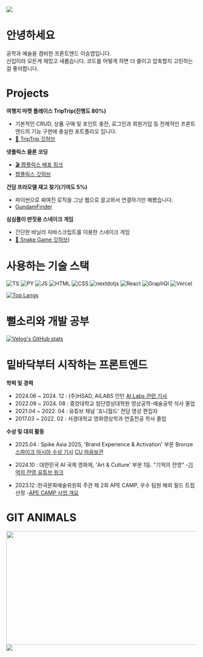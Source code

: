 <img src="https://capsule-render.vercel.app/api?type=waving&color=FFCC00&height=150&section=header" />

# 안녕하세요
공학과 예술을 겸비한 프론트엔드 이승엽입니다.<br/>
신입이라 모든게 재밌고 새롭습니다. 코드를 어떻게 하면 더 줄이고 압축할지 고민하는 걸 좋아합니다.

# Projects

**여행지 마켓 플레이스 TripTrip(진행도 80%)**
- 기본적인 CRUD, 상품 구매 및 포인트 충전, 로그인과 회원가입 등 전체적인 프론트엔드의 기능 구현에 충실한 포트폴리오 입니다.
- [🚗 TripTrip 깃허브](https://github.com/BryanLee98/frontendDeveloping)

**넷플릭스 클론 코딩**
- [🎬 짭플릭스 배포 링크](https://my-netflix-clone-xi.vercel.app/)
- [짭플릭스 깃허브](https://github.com/BryanLee98/my-netflix-clone)

**건담 프라모델 재고 찾기(기여도 5%)**
- 파이썬으로 짜여진 로직을 그냥 웹으로 끌고와서 연결하기만 해봤습니다.
- [GundamFinder](https://github.com/BryanLee98/GundamFinder)

**심심풀이 딴짓용 스네이크 게임**
- 간단한 바닐라 자바스크립트를 이용한 스네이크 게임
- [🐍 Snake Game 깃허브](https://github.com/BryanLee98/Snake-Game))

# 사용하는 기술 스택
<img alt="TS" src="https://img.shields.io/badge/TypeScript-007ACC?style=for-the-badge&logo=typescript&logoColor=white"/> <img alt="PY" src="https://img.shields.io/badge/Python-3776AB?style=for-the-badge&logo=python&logoColor=white"/> <img alt="JS" src="https://img.shields.io/badge/JavaScript-F7DF1E?style=for-the-badge&logo=JavaScript&logoColor=white"/> <img alt="HTML" src="https://img.shields.io/badge/HTML5-E34F26?style=for-the-badge&logo=html5&logoColor=white"/> <img alt="CSS" src="https://img.shields.io/badge/CSS3-1572B6?style=for-the-badge&logo=css3&logoColor=white"/> <img alt="nextdotjs" src="https://img.shields.io/badge/next.js-000?logo=nextdotjs&logoColor=white"/> <img alt="React" src="https://img.shields.io/badge/React-20232A?style=for-the-badge&logo=react&logoColor=61DAFB"/> <img alt="GraphQl" src="https://img.shields.io/badge/GraphQL-E10098?style=flat-square&logo=GraphQL&logoColor=white"/> <img alt="Vercel" src="https://img.shields.io/badge/Vercel-000000?style=for-the-badge&logo=vercel&logoColor=white"/>

[![Top Langs](https://github-readme-stats.vercel.app/api/top-langs/?username=BryanLee98)](https://github.com/BryanLee98/github-readme-stats)

# 뻘소리와 개발 공부
[![Velog's GitHub stats](https://velog-readme-stats.vercel.app/api?name=bryan7845)](https://velog.io/@bryan7845/posts)


# 밑바닥부터 시작하는 프론트엔드

**학력 및 경력**

- 2024.06 ~ 2024. 12 : (주)HSAD, AILABS 인턴 [AI Labs 관련 기사](https://www.brandbrief.co.kr/news/articleView.html?idxno=7472)
- 2022.09 ~ 2024. 08 : 중앙대학교 첨단영상대학원 영상공학-예술공학 석사 졸업
- 2021.04 ~ 2022. 04 : 유튜브 채널 '죠니월드' 전담 영상 편집자
- 2017.03 ~ 2022. 02 : 서경대학교 영화영상학과 연출전공 학사 졸업

**수상 및 대외 활동**

- 2025.04 : Spike Asia 2025, 'Brand Experience & Activation' 부문 Bronze [스파이크 아시아 수상 기사](https://www.hsad.co.kr/kor/about/news/info/PST_202504280856540083) [CU 마음보관](https://www.youtube.com/watch?v=HVS4Yf_rpNo)

- 2024.10 : 대한민국 AI 국제 영화제, 'Art & Culture' 부분 1등. "기억의 잔영"
-[기억의 잔영 유튜브 링크](https://www.youtube.com/watch?v=PFChhel_Ov0&t=3s)

- 2023.12 :한국문화예술위원회 주관 제 2회 APE CAMP, 우수 팀원 해외 필드 트립 선정
-[APE CAMP 사업 개요](https://www.arko.or.kr/content/6034)

# GIT ANIMALS
<a href="https://www.gitanimals.org/en_US?utm_medium=image&utm_source=BryanLee98&utm_content=farm">
<img
  src="https://render.gitanimals.org/farms/BryanLee98"
  width="600"
  height="300"
/>
</a>

<img src="https://capsule-render.vercel.app/api?type=waving&color=FFCC00&height=150&section=footer" />
